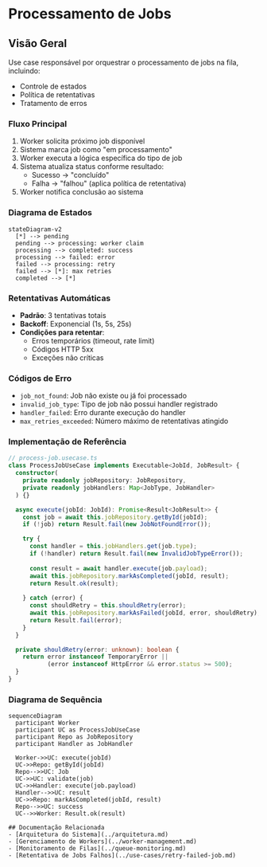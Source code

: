 # Processamento de Jobs

## Visão Geral
Use case responsável por orquestrar o processamento de jobs na fila, incluindo:
- Controle de estados
- Política de retentativas
- Tratamento de erros

### Fluxo Principal
1. Worker solicita próximo job disponível
2. Sistema marca job como "em processamento"
3. Worker executa a lógica específica do tipo de job
4. Sistema atualiza status conforme resultado:
   - Sucesso → "concluído"
   - Falha → "falhou" (aplica política de retentativa)
5. Worker notifica conclusão ao sistema

### Diagrama de Estados
```mermaid
stateDiagram-v2
  [*] --> pending
  pending --> processing: worker claim
  processing --> completed: success
  processing --> failed: error
  failed --> processing: retry
  failed --> [*]: max retries
  completed --> [*]
```

### Retentativas Automáticas
- **Padrão**: 3 tentativas totais
- **Backoff**: Exponencial (1s, 5s, 25s)
- **Condições para retentar**:
  - Erros temporários (timeout, rate limit)
  - Códigos HTTP 5xx
  - Exceções não críticas

### Códigos de Erro
- `job_not_found`: Job não existe ou já foi processado
- `invalid_job_type`: Tipo de job não possui handler registrado
- `handler_failed`: Erro durante execução do handler
- `max_retries_exceeded`: Número máximo de retentativas atingido

### Implementação de Referência
```typescript
// process-job.usecase.ts
class ProcessJobUseCase implements Executable<JobId, JobResult> {
  constructor(
    private readonly jobRepository: JobRepository,
    private readonly jobHandlers: Map<JobType, JobHandler>
  ) {}

  async execute(jobId: JobId): Promise<Result<JobResult>> {
    const job = await this.jobRepository.getById(jobId);
    if (!job) return Result.fail(new JobNotFoundError());

    try {
      const handler = this.jobHandlers.get(job.type);
      if (!handler) return Result.fail(new InvalidJobTypeError());
      
      const result = await handler.execute(job.payload);
      await this.jobRepository.markAsCompleted(jobId, result);
      return Result.ok(result);
      
    } catch (error) {
      const shouldRetry = this.shouldRetry(error);
      await this.jobRepository.markAsFailed(jobId, error, shouldRetry);
      return Result.fail(error);
    }
  }

  private shouldRetry(error: unknown): boolean {
    return error instanceof TemporaryError || 
           (error instanceof HttpError && error.status >= 500);
  }
}
```

### Diagrama de Sequência
```mermaid
sequenceDiagram
  participant Worker
  participant UC as ProcessJobUseCase
  participant Repo as JobRepository
  participant Handler as JobHandler
  
  Worker->>UC: execute(jobId)
  UC->>Repo: getById(jobId)
  Repo-->>UC: Job
  UC->>UC: validate(job)
  UC->>Handler: execute(job.payload)
  Handler-->>UC: result
  UC->>Repo: markAsCompleted(jobId, result)
  Repo-->>UC: success
  UC-->>Worker: Result.ok(result)

## Documentação Relacionada
- [Arquitetura do Sistema](../arquitetura.md)
- [Gerenciamento de Workers](../worker-management.md)
- [Monitoramento de Filas](../queue-monitoring.md)
- [Retentativa de Jobs Falhos](../use-cases/retry-failed-job.md)